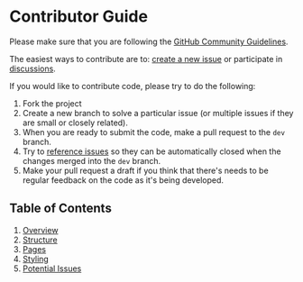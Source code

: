 # Contributor Guide

Please make sure that you are following the [GitHub Community Guidelines](https://docs.github.com/en/site-policy/github-terms/github-community-guidelines).

The easiest ways to contribute are to: [create a new issue](https://github.com/vala-lang/vala-www/issues/new/choose) or participate in [discussions](https://github.com/vala-lang/vala-www/discussions).

If you would like to contribute code, please try to do the following:

1. Fork the project
2. Create a new branch to solve a particular issue (or multiple issues if they are small or closely related).
3. When you are ready to submit the code, make a pull request to the `dev` branch.
4. Try to [reference issues](https://docs.github.com/en/issues/tracking-your-work-with-issues/linking-a-pull-request-to-an-issue) so they can be automatically closed when the changes merged into the `dev` branch.
5. Make your pull request a draft if you think that there's needs to be regular feedback on the code as it's being developed.

## Table of Contents

1. [Overview](./1-overview.md)
2. [Structure](./2-structure.md)
3. [Pages](./3-pages.md)
4. [Styling](./4-styling.md)
5. [Potential Issues](./5-potential-issues.md)
